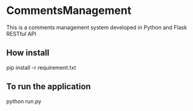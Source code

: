 # CommentsManagement
This is a comments management system developed in Python and Flask RESTful API

## How install
pip install -r requirement.txt

## To run the application 
python run.py


